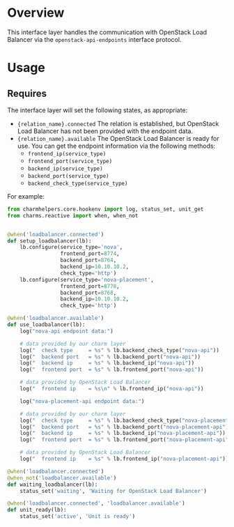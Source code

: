 # Overview

This interface layer handles the communication with OpenStack Load Balancer
via the `openstack-api-endpoints` interface protocol.

# Usage

## Requires

The interface layer will set the following states, as appropriate:

  * `{relation_name}.connected`  The relation is established, but OpenStack
    Load Balancer has not been provided with the endpoint data.
  * `{relation_name}.available`  The OpenStack Load Balancer is ready for
    use. You can get the endpoint information via the following methods:
    * `frontend_ip(service_type)`
    * `frontend_port(service_type)`
    * `backend_ip(service_type)`
    * `backend_port(service_type)`
    * `backend_check_type(service_type)`

For example:

```python
from charmhelpers.core.hookenv import log, status_set, unit_get
from charms.reactive import when, when_not


@when('loadbalancer.connected')
def setup_loadbalancer(lb):
    lb.configure(service_type='nova',
                 frontend_port=8774,
                 backend_port=8764,
                 backend_ip=10.10.10.2,
                 check_type='http')
    lb.configure(service_type='nova-placement',
                 frontend_port=8778,
                 backend_port=8768,
                 backend_ip=10.10.10.2,
                 check_type='http')

@when('loadbalancer.available')
def use_loadbalancer(lb):
    log("nova-api endpoint data:")

    # data provided by our charm layer
    log("  check type     = %s" % lb.backend_check_type("nova-api"))
    log("  backend port   = %s" % lb.backend_port("nova-api"))
    log("  backend ip     = %s" % lb.backend_ip("nova-api"))
    log("  frontend port  = %s" % lb.frontend_port("nova-api"))

    # data provided by OpenStack Load Balancer
    log("  frontend ip    = %s\n" % lb.frontend_ip("nova-api"))

    log("nova-placement-api endpoint data:")

    # data provided by our charm layer
    log("  check type     = %s" % lb.backend_check_type("nova-placement-api"))
    log("  backend port   = %s" % lb.backend_port("nova-placement-api"))
    log("  backend ip     = %s" % lb.backend_ip("nova-placement-api"))
    log("  frontend port  = %s" % lb.frontend_port("nova-placement-api"))

    # data provided by OpenStack Load Balancer
    log("  frontend ip    = %s" % lb.frontend_ip("nova-placement-api"))

@when('loadbalancer.connected')
@when_not('loadbalancer.available')
def waiting_loadbalancer(lb):
    status_set('waiting', 'Waiting for OpenStack Load Balancer')

@when('loadbalancer.connected', 'loadbalancer.available')
def unit_ready(lb):
    status_set('active', 'Unit is ready')
```
